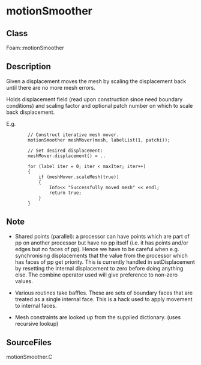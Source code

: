# motionSmoother 
## Class
Foam::motionSmoother

## Description
Given a displacement moves the mesh by scaling the displacement back
until there are no more mesh errors.

Holds displacement field (read upon construction since need boundary
conditions) and scaling factor and optional patch number on which to
scale back displacement.

E.g.
```
        // Construct iterative mesh mover.
        motionSmoother meshMover(mesh, labelList(1, patchi));

        // Set desired displacement:
        meshMover.displacement() = ..

        for (label iter = 0; iter < maxIter; iter++)
        {
            if (meshMover.scaleMesh(true))
            {
                Info<< "Successfully moved mesh" << endl;
                return true;
            }
        }
```

## Note
- Shared points (parallel): a processor can have points which are part of
pp on another processor but have no pp itself (i.e. it has points
and/or edges but no faces of pp). Hence we have to be careful when e.g.
synchronising displacements that the value from the processor which has
faces of pp get priority. This is currently handled in setDisplacement
by resetting the internal displacement to zero before doing anything
else. The combine operator used will give preference to non-zero
values.

- Various routines take baffles. These are sets of boundary faces that
are treated as a single internal face. This is a hack used to apply
movement to internal faces.

- Mesh constraints are looked up from the supplied dictionary. (uses
recursive lookup)

## SourceFiles
motionSmoother.C


